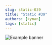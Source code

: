 ```yaml
---
slug: static-039
title: "Static #39"
authors: [kynan]
tags: [static]
---
```


![Example banner](/img/stories/static_new/039.png)
